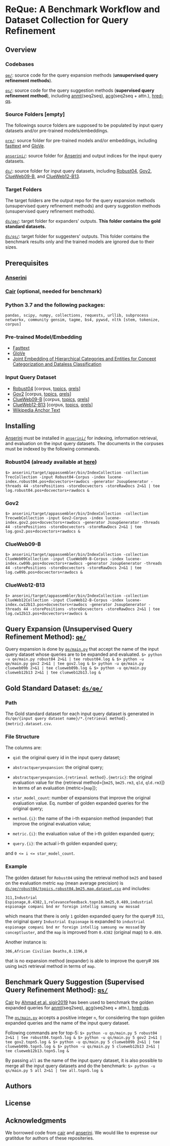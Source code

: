 # ReQue: A Benchmark Workflow and Dataset Collection for Query Refinement

## Overview
### Codebases

[`qe/`](./qe/): source code for the query expansion methods (**unsupervised query refinement methods**).

[`qs/`](./qs/): source code for the query suggestion methods (**supervised query refinement method**), including [anmt](https://nlp.stanford.edu/pubs/emnlp15_attn.pdf)(seq2seq), [acg](https://arxiv.org/abs/1708.03418)(seq2seq + attn.), [hred-qs](https://arxiv.org/abs/1507.02221).

### Source Folders [empty]
The followings source folders are supposed to be populated by input query datasets and/or pre-trained models/embeddings.

[`pre/`](./pre/): source folder for pre-trained models and/or embeddings, including [fasttext](https://fasttext.cc/docs/en/english-vectors.html) and [GloVe](https://nlp.stanford.edu/projects/glove/).

[`anserini/`](./anserini/): source folder for [Anserini](https://github.com/castorini/anserini) and output indices for the input query datasets.

[`ds/`](./ds/): source folder for input query datasets, including [Robust04](https://trec.nist.gov/data_disks.html), [Gov2](http://ir.dcs.gla.ac.uk/test_collections/gov2-summary.htm), [ClueWeb09-B](http://lemurproject.org/clueweb09.php/), and [ClueWeb12-B13](http://lemurproject.org/clueweb12/ClueWeb12-CreateB13.php).

### Target Folders
The target folders are the output repo for the query expansion methods (unsupervised query refinement methods) and query suggestion methods (unsupervised query refinement methods).

[`ds/qe/`](./ds/qe/): target folder for expanders' outputs. **This folder contains the gold standard datasets.**

[`ds/qs/`](./ds/qs/): target folder for suggesters' outputs. This folder contains the benchmark results only and the trained models are ignored due to their sizes.

## Prerequisites
### [Anserini](https://github.com/castorini/anserini)
### [Cair](https://github.com/wasiahmad/context_attentive_ir) (optional, needed for benchmark)
### Python 3.7 and the following packages:
`
pandas, scipy, numpy, collections, requests, urllib, subprocess
networkx, community
gensim, tagme, bs4, pywsd, nltk [stem, tokenize, corpus]
`
### Pre-trained Model/Embedding
- [Fasttext](https://fasttext.cc/docs/en/english-vectors.html)
- [GloVe](https://nlp.stanford.edu/projects/glove/)
- [Joint Embedding of Hierarchical Categories and Entities for Concept Categorization and Dataless Classification](https://www.aclweb.org/anthology/C16-1252/)

### Input Query Dataset
- [Robust04](https://trec.nist.gov/data_disks.html) [corpus, [topics](https://github.com/castorini/anserini/blob/master/src/main/resources/topics-and-qrels/topics.robust04.txt), [qrels](https://github.com/castorini/anserini/blob/master/src/main/resources/topics-and-qrels/qrels.robust04.txt)]
- [Gov2](http://ir.dcs.gla.ac.uk/test_collections/gov2-summary.htm) [corpus, [topics](https://github.com/castorini/anserini/blob/master/docs/regressions-gov2.md#retrieval), [qrels](https://github.com/castorini/anserini/blob/master/docs/regressions-gov2.md#retrieval)]
- [ClueWeb09-B](http://lemurproject.org/clueweb09.php/) [corpus, [topics](https://github.com/castorini/anserini/blob/master/docs/regressions-cw09b.md#retrieval), [qrels](https://github.com/castorini/anserini/blob/master/docs/regressions-cw09b.md#retrieval)]
- [ClueWeb12-B13](http://lemurproject.org/clueweb12/ClueWeb12-CreateB13.php) [corpus, [topics](https://github.com/castorini/anserini/blob/master/docs/regressions-cw12b13.md#retrieval), [qrels](https://github.com/castorini/anserini/blob/master/docs/regressions-cw12b13.md#retrieval)]
- [Wikipedia Anchor Text](http://downloads.dbpedia.org/2016-10/core-i18n/en/anchor_text_en.ttl.bz2)

## Installing
[Anserini](https://github.com/castorini/anserini) must be installed  in [`anserini/`](./anserini/) for indexing, information retrieval, and evaluation on the input query datasets. The documents in the corpuses must be indexed by the following commands.

### Robust04 (already available at [here](https://git.uwaterloo.ca/jimmylin/anserini-indexes/raw/master/index-robust04-20191213.tar.gz))
`
$> anserini/target/appassembler/bin/IndexCollection -collection TrecCollection -input Robust04-Corpus -index lucene-index.robust04.pos+docvectors+rawdocs -generator JsoupGenerator -threads 44 -storePositions -storeDocvectors -storeRawDocs 2>&1 | tee log.robust04.pos+docvectors+rawdocs &
`

### Gov2
`
$> anserini/target/appassembler/bin/IndexCollection -collection TrecwebCollection -input Gov2-Corpus -index lucene-index.gov2.pos+docvectors+rawdocs -generator JsoupGenerator -threads 44 -storePositions -storeDocvectors -storeRawDocs 2>&1 | tee log.gov2.pos+docvectors+rawdocs &
`

### ClueWeb09-B
`
$> anserini/target/appassembler/bin/IndexCollection -collection ClueWeb09Collection -input ClueWeb09-B-Corpus -index lucene-index.cw09b.pos+docvectors+rawdocs -generator JsoupGenerator -threads 44 -storePositions -storeDocvectors -storeRawDocs 2>&1 | tee  log.cw09b.pos+docvectors+rawdocs &
`

### ClueWeb12-B13
`
$> anserini/target/appassembler/bin/IndexCollection -collection ClueWeb12Collection -input ClueWeb12-B-Corpus -index lucene-index.cw12b13.pos+docvectors+rawdocs -generator JsoupGenerator -threads 44 -storePositions -storeDocvectors -storeRawDocs 2>&1 | tee  log.cw12b13.pos+docvectors+rawdocs &
`

## Query Expansion (Unsupervised Query Refinement Method): [`qe/`](./qe/)
Query expansion is done by [`qe/main.py`](./qe/main.py) that accept the name of the input query dataset whose queries are to be expanded and evaluated.
`
$> python -u qe/main.py robust04 2>&1 | tee robust04.log &
$> python -u qe/main.py gov2 2>&1 | tee gov2.log &
$> python -u qe/main.py clueweb09b 2>&1 | tee clueweb09b.log &
$> python -u qe/main.py clueweb12b13 2>&1 | tee clueweb12b13.log &
`

## Gold Standard Dataset: [`ds/qe/`](./ds/qe/)
### Path

The Gold standard dataset for each input query dataset is generated in `ds/qe/{input query dataset name}/*.{retrieval method}.{metric}.dataset.csv`.

### File Structure
The columns are:

- `qid`: the original query id in the input query dataset;

- `abstractqueryexpansion`: the original query;

- `abstractqueryexpansion.{retrieval method}.{metric}`: the original evaluation value for the {retrieval method=[`bm25`, `bm25.rm3`, `qld`, `qld.rm3`]} in terms of an evaluation {metric=[`map`]};

- `star_model_count`: number of expansions that improve the original evaluation value. Eq. number of golden expanded queries for the original query;

- `method.{i}`: the name of the i-th expansion method (expander) that improve the original evaluation value;

- `metric.{i}`: the evaluation value of the i-th golden expanded query;

- `query.{i}`: the actual i-th golden expanded query;

and `0 <= i <= star_model_count`.

### Example
The golden dataset for `Robust04` using the retrieval method `bm25` and based on the evaluation metric `map` (mean average precision) is [`ds/qe/robust04/topics.robust04.bm25.map.dataset.csv`](./ds/qe/robust04/topics.robust04.bm25.map.dataset.csv) and includes:

`311,Industrial Espionage,0.4382,1,relevancefeedback.topn10.bm25,0.489,industrial espionage compani bnd mr foreign intellig samsung vw mossad`

which means that there is only `1` golden expanded query for the query# `311`, the original query `Industrial Espionage` is expanded to `industrial espionage compani bnd mr foreign intellig samsung vw mossad` by `conceptluster`, and the `map` is improved from `0.4382` (original map) to `0.489`.

Another instance is:

`306,African Civilian Deaths,0.1196,0`

that is no expansion method (expander) is able to improve the query# `306` using `bm25` retrieval method in terms of `map`.

## Benchmark Query Suggestion (Supervised Query Refinement Method): [`qs/`](./qs/)
[Cair](https://github.com/wasiahmad/context_attentive_ir) by [Ahmad et al. sigir2019](https://dl.acm.org/doi/abs/10.1145/3331184.3331246) has been used to benchmark the golden expanded queries for [anmt](https://nlp.stanford.edu/pubs/emnlp15_attn.pdf)(seq2seq), [acg](https://arxiv.org/abs/1708.03418)(seq2seq + attn.), [hred-qs](https://arxiv.org/abs/1507.02221). 

The [`qs/main.py`](./qs/main.py) accepts a positive integer `n`, for considering the topn golden expanded queries and the name of the input query dataset.

Following commands are for top-5:
`
$> python -u qs/main.py 5 robust04 2>&1 | tee robust04.topn5.log &
$> python -u qs/main.py 5 gov2 2>&1 | tee gov2.topn5.log &
$> python -u qs/main.py 5 clueweb09b 2>&1 | tee clueweb09b.topn5.log &
$> python -u qs/main.py 5 clueweb12b13 2>&1 | tee clueweb12b13.topn5.log &
`

By passing `all` as the name of the input query dataset, it is also possible to merge all the input query datasets and do the benchmark:
`
$> python -u qs/main.py 5 all 2>&1 | tee all.topn5.log &
`

## Authors
## License
## Acknowledgments
We borrowed code from [cair](https://github.com/wasiahmad/context_attentive_ir) and [anserini](https://github.com/castorini/anserini). We would like to expresse our gratitdue for authors of these repositeries.
